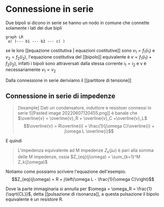 # Connessione in serie

Due bipoli si dicono in serie se hanno un nodo in comune che connette solamente i lati dei due bipli

```mermaid
graph LR
 a( )--- b1 --- b2 --- c( ) 
```

se le loro [[equazione costitutiva | equazioni costitutive]] sono $v_1 = f_1(i_1)$ e $v_2 = f_2(i_2)$, l'equazione costitutiva del [[bipolo]] equivalente è $v  = f_1(i_1) + f_2(i_2)$, infatti i bipoli sono attraversati dalla stessa corrente $i_1 = i_2$ e v è necessariamente $v_1 = v_2$

Dalla connessione in serie deriviamo il [[partitore di tensione]]


## Connessione in serie di impedenze
>[!example]
>Dati un condensatore, induttore e resistoer connessi in serie
>![[Pasted image 20220607120455.png]]
è banale che $\overline{v} = \overline{v}_R + \overline{v}_C +\overline{v}_L$
$$\overline{v} = R\overline{i} + \frac{1}{j\omega C}\overline{i} + j\omega L \overline{i}$$
>

E quindi
>L'impedenza equivalente ad M impedenze $Z_k(j\omega)$ è pari alla somma delle M impedenze, ossia $Z_{eq}(j\omega) = \sum_{k=1}^M Z_k(j\omega)$

Notiamo come possiamo scrivere l'equazione dell'esempio.
$$Z_{eq}(j\omega) = R + j\left(\omega L - \frac{1}{\omega C}\right)$$

Dove la parte immaginaria si annulla per $\omega = \omega_R = \frac{1}{\sqrt{CL}}$, detta [[pulsazione di risonanza]], a questa pulsazione il bipolo equivalente è un resistore R.
